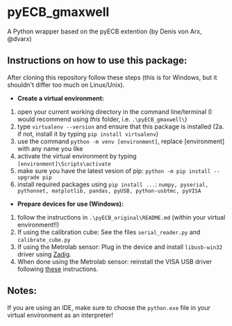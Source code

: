 # pyECB_gmaxwell
A Python wrapper based on the pyECB extention (by Denis von Arx, @dvarx)

## Instructions on how to use this package:
After cloning this repository follow these steps (this is for Windows, but it shouldn't differ too much on Linux/Unix).
* **Create a virtual environment:**
1. open your current working directory in the command line/terminal (I would recommend using _this_ folder, i.e. `.\pyECB_gmaxwell\`)
2. type `virtualenv --version` and ensure that this package is installed
  (2a. if not, install it by typing `pip install virtualenv`)
3. use the command `python -m venv [environment]`, replace [environment] with any name you like
4. activate the virtual environment by typing `[environment]\Scripts\activate`
5. make sure you have the latest vesion of pip: `python -m pip install --upgrade pip`
6. install required packages using `pip install ...`: `numpy, pyserial, pythonnet, matplotlib, pandas, pyUSB, python-usbtmc, pyVISA`

* **Prepare devices for use (Windows):**
1. follow the instructions in `.\pyECB_original\README.md` (within your virtual environment!!)
2. If using the calibration cube: See the files `serial_reader.py` and `calibrate_cube.py`
3. If using the Metrolab sensor: Plug in the device and install `libusb-win32` driver using [Zadig](https://zadig.akeo.ie/).
4. When done using the Metrolab sensor: reinstall the VISA USB driver following [these](https://knowledge.ni.com/KnowledgeArticleDetails?id=kA00Z0000019La2SAE&l=en-US) instructions.

## Notes:
If you are using an IDE, make sure to choose the `python.exe` file in your virtual environment as an interpreter!
